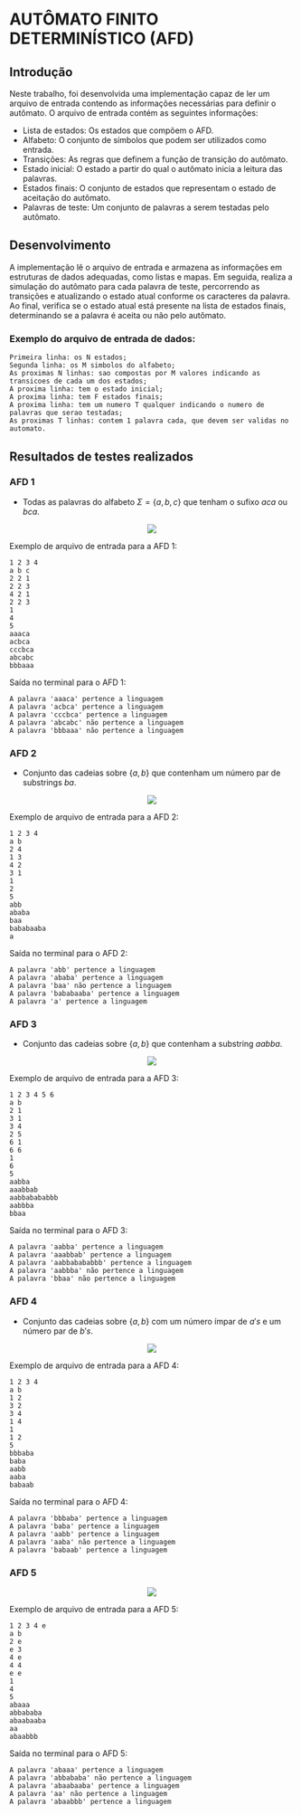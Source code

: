 # AUTÔMATO FINITO DETERMINÍSTICO (AFD)
## Introdução

Neste trabalho, foi desenvolvida uma implementação capaz de ler um arquivo de entrada contendo as informações necessárias para definir o autômato. O arquivo de entrada contém as seguintes informações:

* Lista de estados: Os estados que compõem o AFD.
* Alfabeto: O conjunto de símbolos que podem ser utilizados como entrada.
* Transições: As regras que definem a função de transição do autômato.
* Estado inicial: O estado a partir do qual o autômato inicia a leitura das palavras.
* Estados finais: O conjunto de estados que representam o estado de aceitação do autômato.
* Palavras de teste: Um conjunto de palavras a serem testadas pelo autômato.

## Desenvolvimento

A implementação lê o arquivo de entrada e armazena as informações em estruturas de dados adequadas, como listas e mapas. Em seguida, realiza a simulação do autômato para cada palavra de teste, percorrendo as transições e atualizando o estado atual conforme os caracteres da palavra. Ao final, verifica se o estado atual está presente na lista de estados finais, determinando se a palavra é aceita ou não pelo autômato.

### Exemplo do arquivo de entrada de dados:

```plaintext
Primeira linha: os N estados;
Segunda linha: os M simbolos do alfabeto;
As proximas N linhas: sao compostas por M valores indicando as transicoes de cada um dos estados;
A proxima linha: tem o estado inicial;
A proxima linha: tem F estados finais;
A proxima linha: tem um numero T qualquer indicando o numero de palavras que serao testadas;
As proximas T linhas: contem 1 palavra cada, que devem ser validas no automato.
```

## Resultados de testes realizados

### AFD 1

- Todas as palavras do alfabeto $\Sigma = \{a, b, c\}$ que tenham o sufixo $aca$ ou $bca$.

<div align="center">
<img src="AFDs/1.png" />
</div>

Exemplo de arquivo de entrada para a AFD 1:

```plaintext
1 2 3 4
a b c
2 2 1
2 2 3
4 2 1
2 2 3
1
4
5
aaaca
acbca
cccbca
abcabc
bbbaaa
```

Saída no terminal para o AFD 1:

```
A palavra 'aaaca' pertence a linguagem
A palavra 'acbca' pertence a linguagem
A palavra 'cccbca' pertence a linguagem
A palavra 'abcabc' não pertence a linguagem
A palavra 'bbbaaa' não pertence a linguagem
```

### AFD 2

- Conjunto das cadeias sobre $\{a,b\}$ que contenham um número par de substrings $ba$.

<div align="center">
<img src="AFDs/2.png" />
</div>

Exemplo de arquivo de entrada para a AFD 2:

```plaintext
1 2 3 4
a b
2 4
1 3
4 2
3 1
1
2
5
abb
ababa
baa
bababaaba
a
```

Saída no terminal para o AFD 2:

```
A palavra 'abb' pertence a linguagem
A palavra 'ababa' pertence a linguagem
A palavra 'baa' não pertence a linguagem
A palavra 'bababaaba' pertence a linguagem
A palavra 'a' pertence a linguagem
```

### AFD 3

- Conjunto das cadeias sobre $\{a,b\}$ que contenham a substring $aabba$.

<div align="center">
<img src="AFDs/3.png" />
</div>

Exemplo de arquivo de entrada para a AFD 3:

```plaintext
1 2 3 4 5 6
a b
2 1
3 1
3 4
2 5
6 1
6 6
1
6
5
aabba
aaabbab
aabbabababbb
aabbba
bbaa
```

Saída no terminal para o AFD 3:

```
A palavra 'aabba' pertence a linguagem
A palavra 'aaabbab' pertence a linguagem
A palavra 'aabbabababbb' pertence a linguagem
A palavra 'aabbba' não pertence a linguagem
A palavra 'bbaa' não pertence a linguagem
```

### AFD 4

- Conjunto das cadeias sobre $\{a,b\}$ com um número ímpar de $a's$ e um número par de $b's$.

<div align="center">
<img src="AFDs/4.png" />
</div>

Exemplo de arquivo de entrada para a AFD 4:

```plaintext
1 2 3 4
a b
1 2
3 2
3 4
1 4
1
1 2
5
bbbaba
baba
aabb
aaba
babaab
```

Saída no terminal para o AFD 4:

```
A palavra 'bbbaba' pertence a linguagem
A palavra 'baba' pertence a linguagem
A palavra 'aabb' pertence a linguagem
A palavra 'aaba' não pertence a linguagem
A palavra 'babaab' pertence a linguagem
```

### AFD 5

<div align="center">
<img src="AFDs/5.png" />
</div>

Exemplo de arquivo de entrada para a AFD 5:

```plaintext
1 2 3 4 e
a b 
2 e
e 3
4 e 
4 4
e e
1
4
5
abaaa
abbababa
abaabaaba
aa
abaabbb
```

Saída no terminal para o AFD 5:

```
A palavra 'abaaa' pertence a linguagem
A palavra 'abbababa' não pertence a linguagem
A palavra 'abaabaaba' pertence a linguagem
A palavra 'aa' não pertence a linguagem
A palavra 'abaabbb' pertence a linguagem
```
